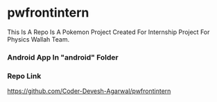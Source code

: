 # pwfrontintern

This Is A Repo Is A Pokemon Project Created For Internship Project For Physics Wallah Team.

### Android App In "android" Folder

### Repo Link

https://github.com/Coder-Devesh-Agarwal/pwfrontintern
